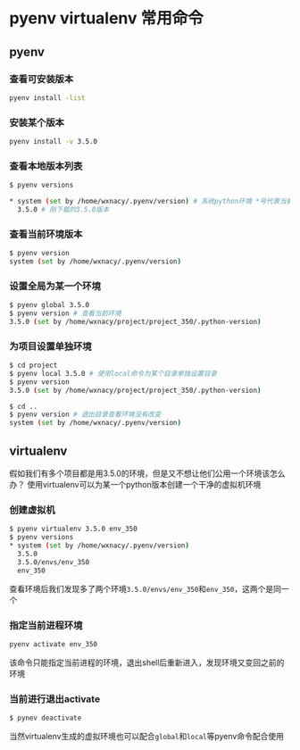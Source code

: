 # pyenv virtualenv 常用命令
## pyenv 
### 查看可安装版本
```bash
pyenv install -list
```
### 安装某个版本
```bash
pyenv install -v 3.5.0
```
### 查看本地版本列表
```bash
$ pyenv versions

* system (set by /home/wxnacy/.pyenv/version) # 系统python环境 *号代表当前环境版本
  3.5.0 # 刚下载的3.5.0版本
```
### 查看当前环境版本
```bash
$ pyenv version
system (set by /home/wxnacy/.pyenv/version)
```

### 设置全局为某一个环境
```bash
$ pyenv global 3.5.0
$ pyenv version # 查看当前环境
3.5.0 (set by /home/wxnacy/project/project_350/.python-version)
```


### 为项目设置单独环境
```bash
$ cd project
$ pyenv local 3.5.0 # 使用local命令为某个目录单独设置目录
$ pyenv version
3.5.0 (set by /home/wxnacy/project/project_350/.python-version)

$ cd ..
$ pyenv version # 退出目录查看环境没有改变
system (set by /home/wxnacy/.pyenv/version)
```



## virtualenv
假如我们有多个项目都是用3.5.0的环境，但是又不想让他们公用一个环境该怎么办？
使用virtualenv可以为某一个python版本创建一个干净的虚拟机环境
### 创建虚拟机
```bash
$ pyenv virtualenv 3.5.0 env_350
$ pyenv versions 
* system (set by /home/wxnacy/.pyenv/version)
  3.5.0
  3.5.0/envs/env_350
  env_350
```
查看环境后我们发现多了两个环境`3.5.0/envs/env_350`和`env_350`，这两个是同一个
### 指定当前进程环境
```bash
pyenv activate env_350
```
该命令只能指定当前进程的环境，退出shell后重新进入，发现环境又变回之前的环境
### 当前进行退出activate

```bash
$ pynev deactivate
```
当然virtualenv生成的虚拟环境也可以配合`global`和`local`等pyenv命令配合使用

